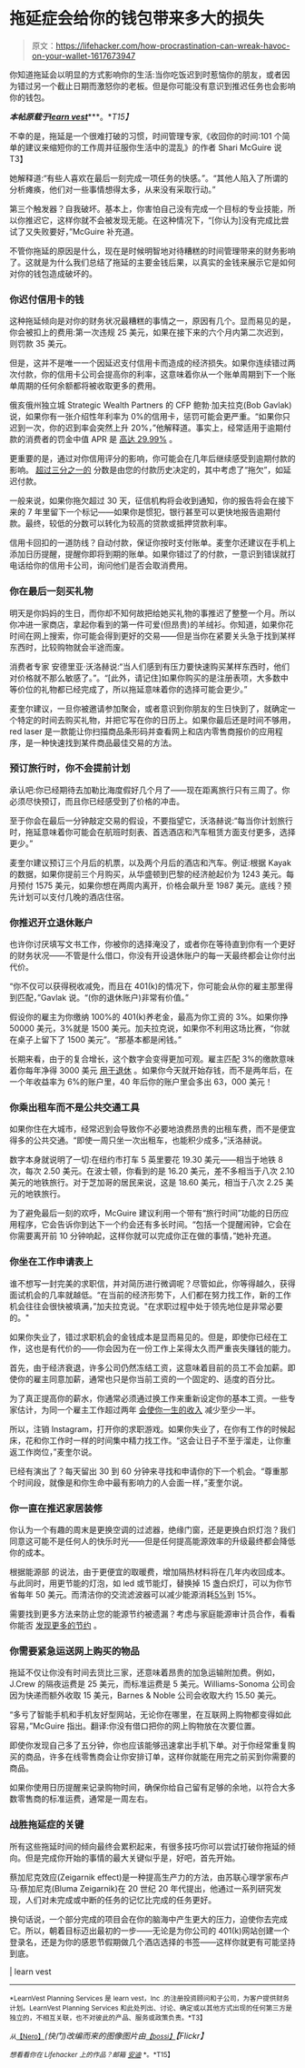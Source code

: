 # 拖延症会给你的钱包带来多大的损失

> 原文：<https://lifehacker.com/how-procrastination-can-wreak-havoc-on-your-wallet-1617673947>

你知道拖延会以明显的方式影响你的生活:当你吃饭迟到时惹恼你的朋友，或者因为错过另一个截止日期而激怒你的老板。但是你可能没有意识到推迟任务也会影响你的钱包。



***本帖原载于***[***learn vest***](http://www.learnvest.com/2014/08/ways-procrastination-can-wreak-havoc-on-your-wallet/)***。**T15】*

不幸的是，拖延是一个很难打破的习惯，时间管理专家,《收回你的时间:101 个简单的建议来缩短你的工作周并征服你生活中的混乱》的作者 Shari McGuire 说 T3】

她解释道:“有些人喜欢在最后一刻完成一项任务的快感。”。“其他人陷入了所谓的分析瘫痪，他们对一些事情想得太多，从来没有采取行动。”

第三个触发器？自我破坏。基本上，你害怕自己没有完成一个目标的专业技能，所以你推迟它，这样你就不会被发现无能。在这种情况下，“[你认为]没有完成比尝试了又失败要好，”McGuire 补充道。

不管你拖延的原因是什么，现在是时候明智地对待糟糕的时间管理带来的财务影响了。这就是为什么我们总结了拖延的主要金钱后果，以真实的金钱来展示它是如何对你的钱包造成破坏的。

### 你迟付信用卡的钱

这种拖延倾向是对你的财务状况最糟糕的事情之一，原因有几个。显而易见的是，你会被扣上的费用:第一次违规 25 美元，如果在接下来的六个月内第二次迟到，则罚款 35 美元。

但是，这并不是唯一一个因延迟支付信用卡而造成的经济损失。如果你连续错过两次付款，你的信用卡公司会提高你的利率，这意味着你从一个账单周期到下一个账单周期的任何余额都将被收取更多的费用。

俄亥俄州独立城 Strategic Wealth Partners 的 CFP 鲍勃·加夫拉克(Bob Gavlak)说，如果你有一张介绍性年利率为 0%的信用卡，惩罚可能会更严重。“如果你只迟到一次，你的迟到率会突然上升 20%，”他解释道。事实上，经常适用于逾期付款的消费者的罚金中值 APR 是 [高达 29.99%](https://www.creditkarma.com/article/late-payments-affect-credit-score) 。

更重要的是，通过对你信用评分的影响，你可能会在几年后继续感受到逾期付款的影响。 [超过三分之一的](http://www.myfico.com/CreditEducation/WhatsInYourScore.aspx) 分数是由您的付款历史决定的，其中考虑了“拖欠”，如延迟付款。

一般来说，如果你拖欠超过 30 天，征信机构将会收到通知，你的报告将会在接下来的 7 年里留下一个标记——如果你是惯犯，银行甚至可以更快地报告逾期付款。最终，较低的分数可以转化为较高的贷款或抵押贷款利率。

信用卡回扣的一道防线？自动付款，保证你按时支付账单。麦奎尔还建议在手机上添加日历提醒，提醒你即将到期的账单。如果你错过了的付款，一意识到错误就打电话给你的信用卡公司，询问他们是否会取消费用。

### 你在最后一刻买礼物

明天是你妈妈的生日，而你却不知何故把给她买礼物的事推迟了整整一个月。所以你冲进一家商店，拿起你看到的第一件可爱(但昂贵)的羊绒衫。你知道，如果你花时间在网上搜索，你可能会得到更好的交易——但是当你在紧要关头急于找到某样东西时，比较购物就会半途而废。

消费者专家 安德里亚·沃洛赫说:“当人们感到有压力要快速购买某样东西时，他们对价格就不那么敏感了。”。“[此外，请记住]如果你购买的是注册表项，大多数中等价位的礼物都已经完成了，所以拖延意味着你的选择可能会更少。”

麦奎尔建议，一旦你被邀请参加聚会，或者意识到你朋友的生日快到了，就确定一个特定的时间去购买礼物，并把它写在你的日历上。如果你最后还是时间不够用，red laser 是一款能让你扫描商品条形码并查看网上和店内零售商报价的应用程序，是一种快速找到某件商品最佳交易的方法。

### 预订旅行时，你不会提前计划

承认吧:你已经期待去加勒比海度假好几个月了——现在距离旅行只有三周了。你必须尽快预订，而且你已经感受到了价格的冲击。

至于你会在最后一分钟敲定交易的假设，不要指望它，沃洛赫说:“每当你计划旅行时，拖延意味着你可能会在航班时刻表、首选酒店和汽车租赁方面支付更多，选择更少。”

麦奎尔建议预订三个月后的机票，以及两个月后的酒店和汽车。例证:根据 Kayak 的数据，如果你提前三个月购买，从华盛顿到巴黎的经济舱起价为 1243 美元。每月预付 1575 美元，如果你想在两周内离开，价格会飙升至 1987 美元。底线？预先计划可以支付几晚的酒店住宿。

### 你推迟开立退休账户

也许你讨厌填写文书工作，你被你的选择淹没了，或者你在等待直到你有一个更好的财务状况——不管是什么借口，你没有开设退休账户的每一天最终都会让你付出代价。

“你不仅可以获得税收减免，而且在 401(k)的情况下，你可能会从你的雇主那里得到匹配，”Gavlak 说。“(你的退休账户)非常有价值。”

假设你的雇主为你缴纳 100%的 401(k)养老金，最高为你工资的 3%。如果你挣 50000 美元，3%就是 1500 美元。加夫拉克说，如果你不利用这场比赛，“你就在桌子上留下了 1500 美元”。“那基本都是闲钱。”

长期来看，由于的复合增长，这个数字会变得更加可观。雇主匹配 3%的缴款意味着你每年净得 3000 美元 [用于退休](https://lifehacker.com/outdated-retirement-rules-you-should-reconsider-1611455024) 。如果你今天就开始存钱，而不是两年后，在一个年收益率为 6%的账户里，40 年后你的账户里会多出 63，000 美元！

### 你乘出租车而不是公共交通工具

如果你住在大城市，经常迟到会导致你不必要地浪费昂贵的出租车费，而不是便宜得多的公共交通。“即使一周只坐一次出租车，也能积少成多，”沃洛赫说。

数字本身就说明了一切:在纽约市打车 5 英里要花 19.30 美元——相当于地铁 8 次，每次 2.50 美元。在波士顿，你看到的是 16.20 美元，差不多相当于八次 2.10 美元的地铁旅行。对于芝加哥的居民来说，这是 18.60 美元，相当于八次 2.25 美元的地铁旅行。

为了避免最后一刻的欢呼，McGuire 建议利用一个带有“旅行时间”功能的日历应用程序，它会告诉你到达下一个约会还有多长时间。“包括一个提醒闹钟，它会在你需要离开前 10 分钟响起，这样你就可以完成你正在做的事情，”她补充道。

### 你坐在工作申请表上

谁不想写一封完美的求职信，并对简历进行微调呢？尽管如此，你等得越久，获得面试机会的几率就越低。“在当前的经济形势下，人们都在努力找工作，新的工作机会往往会很快被填满，”加夫拉克说。"在求职过程中处于领先地位是非常必要的。"

如果你失业了，错过求职机会的金钱成本是显而易见的。但是，即使你已经在工作，这也是有代价的——你会因为在一份工作上呆得太久而严重丧失赚钱的能力。

首先，由于经济衰退，许多公司仍然冻结工资，这意味着目前的员工不会加薪。即使你的雇主同意加薪，通常也只是你当前工资的一个固定的、适度的百分比。

为了真正提高你的薪水，你通常必须通过换工作来重新设定你的基本工资。一些专家估计，为同一个雇主工作超过两年 [会使你一生的收入](http://www.forbes.com/sites/cameronkeng/2014/06/22/employees-that-stay-in-companies-longer-than-2-years-get-paid-50-less/) 减少至少一半。

所以，注销 Instagram，打开你的求职游戏。如果你失业了，在你有工作的时候起床，花和你工作时一样的时间集中精力找工作。“这会让日子不至于溜走，让你重返工作岗位，”麦奎尔说。

已经有演出了？每天留出 30 到 60 分钟来寻找和申请你的下一个机会。“尊重那个时间段，就像是和你生命中最有影响力的人会面一样，”麦奎尔说。

### 你一直在推迟家居装修

你认为一个有趣的周末是更换空调的过滤器，绝缘门窗，还是更换白炽灯泡？我们同意这可能不是任何人的快乐时光——但是任何提高能源效率的升级最终都会降低你的成本。

根据能源部 的说法，由于更便宜的取暖费，增加隔热材料将在几年内收回成本。与此同时，用更节能的灯泡，如 led 或节能灯，替换掉 15 盏白炽灯，可以为你节省每年 50 美元。而清洁你的交流滤波器可以减少能源消耗[5%](http://www.energy.gov/energysaver/articles/maintaining-your-air-conditioner)到 15%。

需要找到更多方法来防止您的能源节约被遗漏？考虑与家庭能源审计员合作，看看你能否 [发现更多的节约](http://lifehacker.com/the-three-money-saving-home-improvements-you-should-tac-5989186) 。

### 你需要紧急运送网上购买的物品

拖延不仅让你没有时间去货比三家，还意味着昂贵的加急运输附加费。例如，J.Crew 的隔夜运费是 25 美元，而标准运费是 5 美元。Williams-Sonoma 公司会因为快递而额外收取 15 美元，Barnes & Noble 公司会收取大约 15.50 美元。

“多亏了智能手机和手机友好型网站，无论你在哪里，在互联网上购物都变得如此容易，”McGuire 指出。翻译:你没有借口把你的网上购物放在次要位置。

即使你发现自己多了五分钟，你也应该能够迅速拿出手机下单。对于你经常重复购买的商品，许多在线零售商会让你安排订单，这样你就能在用完之前买到你需要的商品。

如果你使用日历提醒来记录购物时间，确保你给自己留有足够的余地，以符合大多数零售商的标准运费，通常是一周左右。

### 战胜拖延症的关键

所有这些拖延时间的倾向最终会累积起来，有很多技巧你可以尝试打破你拖延的倾向。但是完成你开始的事情的最大关键似乎是，好吧，首先开始。

蔡加尼克效应(Zeigarnik effect)是一种提高生产力的方法，由苏联心理学家布卢马·蔡加尼克(Bluma Zeigarnik)在 20 世纪 20 年代提出，他通过一系列研究发现，人们对未完成或中断的任务的记忆比完成的任务更好。

换句话说，一个部分完成的项目会在你的脑海中产生更大的压力，迫使你去完成它。所以，朝着目标迈出最初的一步——无论是为你公司的 401(k)网站创建一个登录名，还是为你的感恩节假期做几个酒店选择的书签——这样你就更有可能坚持到底。

| learn vest

* * *

<small>*LearnVest Planning Services 是 learn vest，Inc .的注册投资顾问和子公司，为客户提供财务计划。LearnVest Planning Services 和此处列出、讨论、确定或以其他方式出现的任何第三方是独立的，不相互关联，也不对彼此的产品、服务或政策负责。*T3】</small>

<small>*从*</small>[<small>【Nero】</small>](http://www.shutterstock.com/pic.mhtml?id=192643223&src=id)*(快门)改编而来的图像图片由*[<small>*【bossi】*</small>](https://www.flickr.com/photos/thisisbossi/3189512899)*【Flickr】*

*<small>想看看你在 Lifehacker 上的作品？邮箱</small>* [<small>*安迪*</small>](mailto:andy@lifehacker.com) <small>*。*T15】</small>